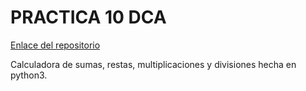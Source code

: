 # PRACTICA 10 DCA
[Enlace del repositorio](https://github.com/alvaro-lang/Practica10-DCA)

Calculadora de sumas, restas, multiplicaciones y divisiones hecha en python3.
